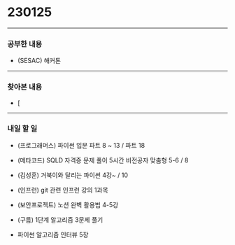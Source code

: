 # 230125

---

### 공부한 내용

- (SESAC) 해커톤

---

### 찾아본 내용

- [

---

### 내일 할 일

- (프로그래머스) 파이썬 입문 파트 8 ~ 13 / 파트 18

- (메타코드) SQLD 자격증 문제 풀이 5시간 비전공자 맞춤형 5-6 / 8

- (김성훈) 거북이와 달리는 파이썬 4강~ / 10

- (인프런) git 관련 인프런 강의 1과목

- (보안프로젝트) 노션 완벽 활용법 4-5강

- (구름) 1단계 알고리즘 3문제 풀기

- 파이썬 알고리즘 인터뷰 5장
